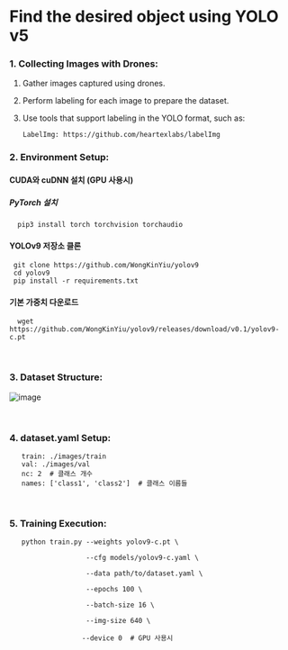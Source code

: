 # Find the desired object using YOLO v5

### 1. Collecting Images with Drones:
1) Gather images captured using drones.
2) Perform labeling for each image to prepare the dataset.
3) Use tools that support labeling in the YOLO format, such as:

       LabelImg: https://github.com/heartexlabs/labelImg

### 2. Environment Setup:

#### CUDA와 cuDNN 설치 (GPU 사용시)
##### PyTorch 설치

      pip3 install torch torchvision torchaudio

#### YOLOv9 저장소 클론

     git clone https://github.com/WongKinYiu/yolov9
     cd yolov9
     pip install -r requirements.txt
     
#### 기본 가중치 다운로드
   
      wget https://github.com/WongKinYiu/yolov9/releases/download/v0.1/yolov9-c.pt

<br/>

### 3. Dataset Structure: 


![image](https://github.com/user-attachments/assets/ba3a3fec-cc0f-4baf-88fa-9007f9f36a79)
      
<br/>

### 4. dataset.yaml  Setup:

       train: ./images/train
       val: ./images/val
       nc: 2  # 클래스 개수
       names: ['class1', 'class2']  # 클래스 이름들

<br/>

### 5. Training Execution: 

       python train.py --weights yolov9-c.pt \
        
                       --cfg models/yolov9-c.yaml \
        
                       --data path/to/dataset.yaml \
                
                       --epochs 100 \
                
                       --batch-size 16 \
                
                       --img-size 640 \
                
                      --device 0  # GPU 사용시


